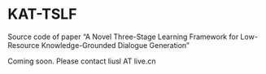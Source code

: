 # KAT-TSLF
Source code of paper “A Novel Three-Stage Learning Framework for Low-Resource Knowledge-Grounded Dialogue Generation”

Coming soon. Please contact liusl AT live.cn
